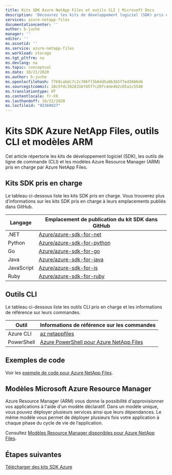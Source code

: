 ```yaml
---
title: Kits SDK Azure NetApp Files et outils CLI | Microsoft Docs
description: 'Découvrez les kits de développement logiciel (SDK) pris en charge pour Azure NetApp Files et leurs emplacements publiés dans GitHub, ainsi que les outils en ligne de commande pris en charge : Azure CLI et PowerShell.'
services: azure-netapp-files
documentationcenter: ''
author: b-juche
manager: ''
editor: ''
ms.assetid: ''
ms.service: azure-netapp-files
ms.workload: storage
ms.tgt_pltfrm: na
ms.devlang: na
ms.topic: conceptual
ms.date: 10/21/2020
ms.author: b-juche
ms.openlocfilehash: f7b9cabdc7c2c706ff3b8dd5a0b3b5f7ed3666d6
ms.sourcegitcommit: 28c5fdc3828316f45f7c20fc4de4b2c05a1c5548
ms.translationtype: HT
ms.contentlocale: fr-FR
ms.lasthandoff: 10/22/2020
ms.locfileid: "92369027"
---
```

# <a name="azure-netapp-files-sdks-cli-tools-and-arm-templates"></a>Kits SDK Azure NetApp Files, outils CLI et modèles ARM

Cet article répertorie les kits de développement logiciel (SDK), les outils de ligne de commande (CLI) et les modèles Azure Resource Manager (ARM) pris en charge par Azure NetApp Files.

## <a name="supported-sdks"></a>Kits SDK pris en charge 

Le tableau ci-dessous liste les kits SDK pris en charge.  Vous trouverez plus d’informations sur les kits SDK pris en charge à leurs emplacements publiés dans GitHub.  

|    Langage    |    Emplacement de publication du kit SDK dans GitHub    |
|------------------|--------------------------------------------------------------|
|    .NET  |    [Azure/azure-sdk-for-net](https://github.com/Azure/azure-sdk-for-net/tree/master/sdk/netapp)    |
|    Python  |  [Azure/azure-sdk-for-python](https://github.com/Azure/azure-sdk-for-python/tree/master/sdk/netapp)    |
|    Go    |    [Azure/azure-sdk-for-go](https://github.com/Azure/azure-sdk-for-go/tree/master/services/netapp)       |
|    Java |     [Azure/azure-sdk-for-java](https://github.com/Azure/azure-sdk-for-java/tree/master/sdk/netapp) |
|    JavaScript    |    [Azure/azure-sdk-for-js](https://github.com/Azure/azure-sdk-for-js/tree/master/sdk/netapp/arm-netapp)    |
|    Ruby   |    [Azure/azure-sdk-for-ruby](https://github.com/Azure/azure-sdk-for-ruby/tree/master/management/azure_mgmt_netapp)    |

## <a name="cli-tools"></a>Outils CLI

Le tableau ci-dessous liste les outils CLI pris en charge et les informations de référence sur leurs commandes.   

|    Outil    |    Informations de référence sur les commandes    |
|------------------|--------------------------------------------|
|    Azure CLI  |    [az netappfiles](/cli/azure/netappfiles?view=azure-cli-latest&preserve-view=true)    |
|    PowerShell   |    [Azure PowerShell pour Azure NetApp Files](/powershell/module/az.netappfiles/?view=azps-2.5.0#netapp_files&preserve-view=true)    |

## <a name="code-samples"></a>Exemples de code

Voir les [exemple de code pour Azure NetApp Files](/samples/browse/?filter-products=netapp&products=azure-netapp-files).

## <a name="azure-resource-manager-templates"></a>Modèles Microsoft Azure Resource Manager  

Azure Resource Manager (ARM) vous donne la possibilité d'approvisionner vos applications à l'aide d'un modèle déclaratif. Dans un modèle unique, vous pouvez déployer plusieurs services ainsi que leurs dépendances. Le même modèle vous permet de déployer plusieurs fois votre application à chaque phase du cycle de vie de l’application.   

Consultez [Modèles Resource Manager disponibles pour Azure NetApp Files](https://azure.microsoft.com/resources/templates/?term=anf).

## <a name="next-steps"></a>Étapes suivantes   
 [Télécharger des kits SDK Azure](https://azure.microsoft.com/downloads/)
